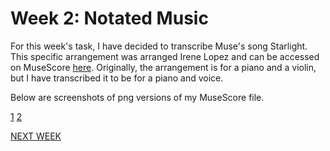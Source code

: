 # Week 2: Notated Music

For this week's task, I have decided to transcribe Muse's song Starlight. This specific arrangement was arranged Irene Lopez and can be accessed on MuseScore [here](https://musescore.com/iredecharire/scores/4550736). Originally, the arrangement is for a piano and a violin, but I have transcribed it to be for a piano and voice. 

Below are screenshots of png versions of my MuseScore file. 

[1](score1.png)
[2](score2.png)

[NEXT WEEK](week3.md)
